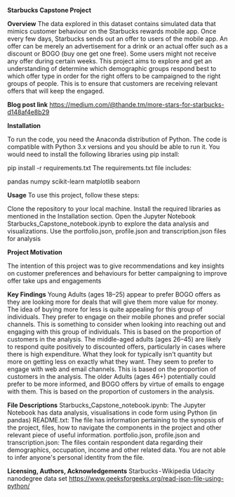 **Starbucks Capstone Project**

**Overview**
The data explored in this dataset contains simulated data that mimics customer behaviour on the Starbucks rewards mobile app. Once every few days, Starbucks sends out an offer to users of the mobile app. An offer can be merely an advertisement for a drink or an actual offer such as a discount or BOGO (buy one get one free). Some users might not receive any offer during certain weeks.
This project aims to explore and get an understanding of determine which demographic groups respond best to which offer type in order for the right offers to be campaigned to the right groups of people. This is to ensure that customers are receiving relevant offers that will keep the engaged.

**Blog post link**
https://medium.com/@thande.tm/more-stars-for-starbucks-d148af4e8b29

**Installation**

To run the code, you need the Anaconda distribution of Python. The code is compatible with Python 3.x versions and you should be able to run it. You would need to install the following libraries using pip install:

pip install -r requirements.txt
The requirements.txt file includes:

pandas
numpy
scikit-learn
matplotlib
seaborn

**Usage**
To use this project, follow these steps:

Clone the repository to your local machine.
Install the required libraries as mentioned in the Installation section.
Open the Jupyter Notebook Starbucks_Capstone_notebook.ipynb to explore the data analysis and visualizations.
Use the portfolio.json, profile.json and transcription.json files for analysis

**Project Motivation**

The intention of this project was to give recommendations and key insights on customer preferences and behaviours for better campaigning to improve offer take ups and engagements


**Key Findings**
Young Adults (ages 18–25) appear to prefer BOGO offers as they are looking more for deals that will give them more value for money. The idea of buying more for less is quite appealing for this group of individuals. They prefer to engage on their mobile phones and prefer social channels. This is something to consider when looking into reaching out and engaging with this group of individuals. This is based on the proportion of customers in the analysis.
The middle-aged adults (ages 26–45) are likely to respond quite positively to discounted offers, particularly in cases where there is high expenditure. What they look for typically isn't quantity but more on getting less on exactly what they want. They seem to prefer to engage with web and email channels. This is based on the proportion of customers in the analysis.
The older Adults (ages 46+) potentially could prefer to be more informed, and BOGO offers by virtue of emails to engage with them. This is based on the proportion of customers in the analysis.

**File Descriptions**
Starbucks_Capstone_notebook.ipynb: The Jupyter Notebook has data analysis, visualisations in code form using Python (in pandas)
README.txt: The file has information pertaining to the synopsis of the project, files, how to navigate the components in the project and other relevant piece of useful information.
portfolio.json, profile.json and transcription.json: The files contain respondent data regarding their demographics, occupation, income and other related data. You are not able to infer anyone's personal identity from the file.

**Licensing, Authors, Acknowledgements**
Starbucks - Wikipedia
Udacity nanodegree data set
https://www.geeksforgeeks.org/read-json-file-using-python/
